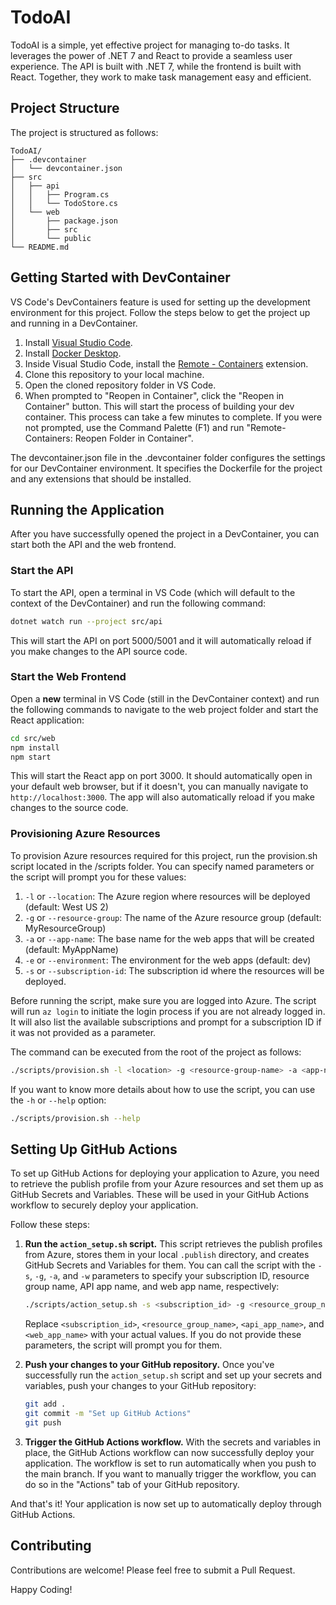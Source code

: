 # TodoAI

TodoAI is a simple, yet effective project for managing to-do tasks. It leverages the power of .NET 7 and React to provide a seamless user experience. The API is built with .NET 7, while the frontend is built with React. Together, they work to make task management easy and efficient.

## Project Structure

The project is structured as follows:

```
TodoAI/
├── .devcontainer
│   └── devcontainer.json
├── src
│   ├── api
│   │   ├── Program.cs
│   │   └── TodoStore.cs
│   └── web
│       ├── package.json
│       ├── src
│       └── public
└── README.md
```

## Getting Started with DevContainer

VS Code's DevContainers feature is used for setting up the development environment for this project. Follow the steps below to get the project up and running in a DevContainer.

1. Install [Visual Studio Code](https://code.visualstudio.com/).
2. Install [Docker Desktop](https://www.docker.com/products/docker-desktop).
3. Inside Visual Studio Code, install the [Remote - Containers](https://marketplace.visualstudio.com/items?itemName=ms-vscode-remote.remote-containers) extension.
4. Clone this repository to your local machine.
5. Open the cloned repository folder in VS Code.
6. When prompted to "Reopen in Container", click the "Reopen in Container" button. This will start the process of building your dev container. This process can take a few minutes to complete. If you were not prompted, use the Command Palette (F1) and run "Remote-Containers: Reopen Folder in Container".

The devcontainer.json file in the .devcontainer folder configures the settings for our DevContainer environment. It specifies the Dockerfile for the project and any extensions that should be installed.

## Running the Application

After you have successfully opened the project in a DevContainer, you can start both the API and the web frontend.

### Start the API
To start the API, open a terminal in VS Code (which will default to the context of the DevContainer) and run the following command:

```bash
dotnet watch run --project src/api
```

This will start the API on port 5000/5001 and it will automatically reload if you make changes to the API source code.

### Start the Web Frontend

Open a **new** terminal in VS Code (still in the DevContainer context) and run the following commands to navigate to the web project folder and start the React application:

```bash
cd src/web
npm install
npm start
```

This will start the React app on port 3000. It should automatically open in your default web browser, but if it doesn't, you can manually navigate to `http://localhost:3000`. The app will also automatically reload if you make changes to the source code.

### Provisioning Azure Resources

To provision Azure resources required for this project, run the provision.sh script located in the /scripts folder. You can specify named parameters or the script will prompt you for these values:

1. `-l` or `--location`: The Azure region where resources will be deployed (default: West US 2)
2. `-g` or `--resource-group`: The name of the Azure resource group (default: MyResourceGroup)
3. `-a` or `--app-name`: The base name for the web apps that will be created (default: MyAppName)
4. `-e` or `--environment`: The environment for the web apps (default: dev)
5. `-s` or `--subscription-id`: The subscription id where the resources will be deployed.

Before running the script, make sure you are logged into Azure. The script will run `az login` to initiate the login process if you are not already logged in. It will also list the available subscriptions and prompt for a subscription ID if it was not provided as a parameter.

The command can be executed from the root of the project as follows:

```bash
./scripts/provision.sh -l <location> -g <resource-group-name> -a <app-name> -e <environment> -s <subscription-id>
```

If you want to know more details about how to use the script, you can use the `-h` or `--help` option:

```bash
./scripts/provision.sh --help
```

## Setting Up GitHub Actions

To set up GitHub Actions for deploying your application to Azure, you need to retrieve the publish profile from your Azure resources and set them up as GitHub Secrets and Variables. These will be used in your GitHub Actions workflow to securely deploy your application. 

Follow these steps:

1. **Run the `action_setup.sh` script.** This script retrieves the publish profiles from Azure, stores them in your local `.publish` directory, and creates GitHub Secrets and Variables for them. You can call the script with the `-s`, `-g`, `-a`, and `-w` parameters to specify your subscription ID, resource group name, API app name, and web app name, respectively:

    ```bash
    ./scripts/action_setup.sh -s <subscription_id> -g <resource_group_name> -a <api_app_name> -w <web_app_name>
    ```

    Replace `<subscription_id>`, `<resource_group_name>`, `<api_app_name>`, and `<web_app_name>` with your actual values. If you do not provide these parameters, the script will prompt you for them.

2. **Push your changes to your GitHub repository.** Once you've successfully run the `action_setup.sh` script and set up your secrets and variables, push your changes to your GitHub repository:

    ```bash
    git add .
    git commit -m "Set up GitHub Actions"
    git push
    ```

3. **Trigger the GitHub Actions workflow.** With the secrets and variables in place, the GitHub Actions workflow can now successfully deploy your application. The workflow is set to run automatically when you push to the main branch. If you want to manually trigger the workflow, you can do so in the "Actions" tab of your GitHub repository.

And that's it! Your application is now set up to automatically deploy through GitHub Actions.

## Contributing

Contributions are welcome! Please feel free to submit a Pull Request.

Happy Coding!